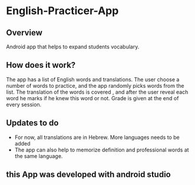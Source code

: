 # English-Practicer-App

## Overview
Android app that helps to expand students vocabulary.

## How does it work?
The app has a list of English words and translations. The user choose a number of words to practice, and the app randomly picks words from the list.
The translation of the words is covered , and after the user reveal each word he marks if he knew this word or not.
Grade is given at the end of every session.

## Updates to do
* For now, all translations are in Hebrew. More languages needs to be added
* The app can also help to memorize definition and professional words at the same language.

## this App was developed with android studio
